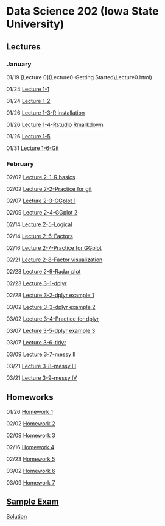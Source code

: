 # Data Science 202 (Iowa State University)

## Lectures

### January 

01/19 [Lecture 0](Lecture0-Getting Started\Lecture0.html)

01/24 [Lecture 1-1](Lecture1_collaborative-environment\01b_favorite-topics.html)

01/24 [Lecture 1-2](Lecture1_collaborative-environment\01_test-case.html)

01/26 [Lecture 1-3-R installation](Lecture1_collaborative-environment\R-installation.html)

01/26 [Lecture 1-4-Rstudio Rmarkdown](Lecture1_collaborative-environment\03_rmarkdown.html)

01/26 [Lecture 1-5](Lecture1_collaborative-environment\02_test-case-solution.html)

01/31 [Lecture 1-6-Git](Lecture1_collaborative-environment\04_git.html)

### February 

02/02 [Lecture 2-1-R basics](Lecture2-R-basics\01_r-basics.html)

02/02 [Lecture 2-2-Practice for git](Practice\practice01.html)

02/07 [Lecture 2-3-GGplot 1](Lecture2-R-basics\02_r-graphics.html)

02/09 [Lecture 2-4-GGplot 2](Lecture2-R-basics\03_r-graphics.html)

02/14 [Lecture 2-5-Logical](Lecture2-R-basics\04_logical.html)

02/14 [Lecture 2-6-Factors](Lecture2-R-basics\05_factors.html)

02/16 [Lecture 2-7-Practice for GGplot](Practice\practice02.html)

02/21 [Lecture 2-8-Factor visualization](Lecture2-R-basics\06_vis-factor.html)

02/23 [Lecture 2-9-Radar plot](Lecture2-R-basics\07_radar-plot.html)

02/23 [Lecture 3-1-dplyr](03_tidyverse\01_dplyr.html)

02/28 [Lecture 3-2-dplyr example 1](03_tidyverse\03_dplyr-examples.html)

03/02 [Lecture 3-3-dplyr example 2](03_tidyverse\04_dplyr-examples.html)

03/02 [Lecture 3-4-Practice for dplyr](Practice\practice03.html)

03/07 [Lecture 3-5-dplyr example 3](03_tidyverse\02_dplyr-examples.html)

03/07 [Lecture 3-6-tidyr](03_tidyverse\05_tidyr.html)

03/09 [Lecture 3-7-messy II](03_tidyverse\06_tidyr.html)

03/21 [Lecture 3-8-messy III](03_tidyverse\07-messy-3.html)

03/21 [Lecture 3-9-messy IV](03_tidyverse\08-messy-4.html)

## Homeworks

01/26 [Homework 1](Homework\homework01.html)

02/02 [Homework 2](Homework\homework02.html)

02/09 [Homework 3](Homework\homework03.html)

02/16 [Homework 4](https://canvas.iastate.edu/courses/90411/assignments/1681527?module_item_id=4474688.html)

02/23 [Homework 5](Homework\homework05.html)

03/02 [Homework 6](https://canvas.iastate.edu/courses/90411/assignments/1687038)

03/09 [Homework 7](Homework\homework07.html)

## [Sample Exam](Exam\exam-sample.html)

[Solution](Exam\exam-sample-solution.html)
